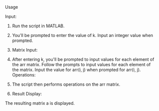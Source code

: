 Usage

Input:

1. Run the script in MATLAB.
2. You'll be prompted to enter the value of k. Input an integer value when prompted.
3. Matrix Input:

4. After entering k, you'll be prompted to input values for each element of the arr matrix.
Follow the prompts to input values for each element of the matrix. Input the value for arr(i, j) when prompted for arr(i, j).
Operations:

5. The script then performs operations on the arr matrix.
6. Result Display:

The resulting matrix a is displayed.
